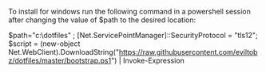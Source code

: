 To install for windows run the following command in a powershell session after changing the value of $path to the desired location:

$path="c:\dotfiles" ; [Net.ServicePointManager]::SecurityProtocol = "tls12"; $script = (new-object Net.WebClient).DownloadString("https://raw.githubusercontent.com/eviltobz/dotfiles/master/bootstrap.ps1") | Invoke-Expression 


